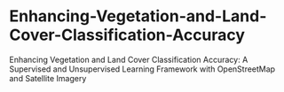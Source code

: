 # Enhancing-Vegetation-and-Land-Cover-Classification-Accuracy
Enhancing Vegetation and Land Cover Classification Accuracy: A Supervised and Unsupervised Learning Framework with OpenStreetMap and Satellite Imagery
